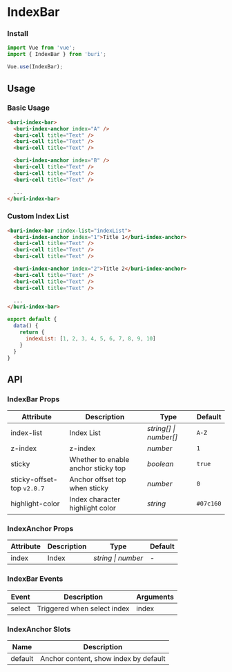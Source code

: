 # IndexBar

### Install

``` javascript
import Vue from 'vue';
import { IndexBar } from 'buri';

Vue.use(IndexBar);
```

## Usage

### Basic Usage

```html
<buri-index-bar>
  <buri-index-anchor index="A" />
  <buri-cell title="Text" />
  <buri-cell title="Text" />
  <buri-cell title="Text" />

  <buri-index-anchor index="B" />
  <buri-cell title="Text" />
  <buri-cell title="Text" />
  <buri-cell title="Text" />

  ...
</buri-index-bar>
```

### Custom Index List

```html
<buri-index-bar :index-list="indexList">
  <buri-index-anchor index="1">Title 1</buri-index-anchor>
  <buri-cell title="Text" />
  <buri-cell title="Text" />
  <buri-cell title="Text" />

  <buri-index-anchor index="2">Title 2</buri-index-anchor>
  <buri-cell title="Text" />
  <buri-cell title="Text" />
  <buri-cell title="Text" />

  ...
</buri-index-bar>
```

```js
export default {
  data() {
    return {
      indexList: [1, 2, 3, 4, 5, 6, 7, 8, 9, 10]
    }
  }
}
```

## API

### IndexBar Props

| Attribute | Description | Type | Default |
|------|------|------|------|
| index-list | Index List | *string[] \| number[]* | `A-Z` |
| z-index | z-index | *number* | `1` |
| sticky | Whether to enable anchor sticky top | *boolean* | `true` |
| sticky-offset-top `v2.0.7` | Anchor offset top when sticky | *number* | `0` |
| highlight-color | Index character highlight color | *string* | `#07c160` | - |

### IndexAnchor Props

| Attribute | Description | Type | Default |
|------|------|------|------|
| index | Index | *string \| number* | - |

### IndexBar Events

| Event | Description | Arguments |
|------|------|------|
| select | Triggered when select index | index |

### IndexAnchor Slots

| Name | Description |
|------|------|
| default | Anchor content, show index by default |
